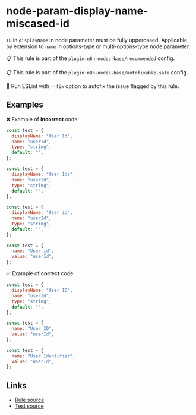[//]: # "File generated from a template. Do not edit this file directly."

# node-param-display-name-miscased-id

`ID` in `displayName` in node parameter must be fully uppercased. Applicable by extension to `name` in options-type or multi-options-type node parameter.

📋 This rule is part of the `plugin:n8n-nodes-base/recommended` config.

📋 This rule is part of the `plugin:n8n-nodes-base/autofixable-safe` config.

🔧 Run ESLint with `--fix` option to autofix the issue flagged by this rule.

## Examples

❌ Example of **incorrect** code:

```js
const test = {
  displayName: "User Id",
  name: "userId",
  type: "string",
  default: "",
};

const test = {
  displayName: "User Ids",
  name: "userId",
  type: "string",
  default: "",
};

const test = {
  displayName: "User id",
  name: "userId",
  type: "string",
  default: "",
};

const test = {
  name: "User id",
  value: "userId",
};
```

✅ Example of **correct** code:

```js
const test = {
  displayName: "User ID",
  name: "userId",
  type: "string",
  default: "",
};

const test = {
  name: "User ID",
  value: "userId",
};

const test = {
  name: "User Identifier",
  value: "userId",
};
```

## Links

- [Rule source](../../lib/rules/node-param-display-name-miscased-id.ts)
- [Test source](../../tests/node-param-display-name-miscased-id.test.ts)
